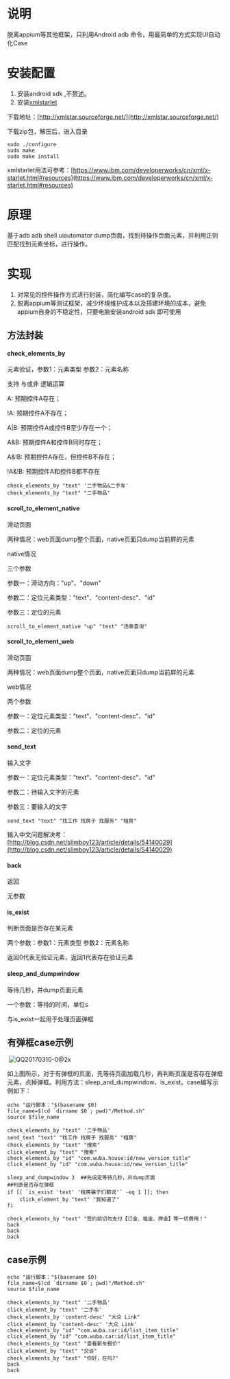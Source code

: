 # 说明

脱离appium等其他框架，只利用Android adb 命令，用最简单的方式实现UI自动化Case

# 安装配置

1. 安装android sdk ,不赘述。
2. 安装[xmlstarlet](https://github.com/fishjam/xmlstarlet)

下载地址：[http://xmlstar.sourceforge.net/](http://xmlstar.sourceforge.net/)

下载zip包，解压后，进入目录

~~~shell
sudo ./configure
sudo make
sudo make install
~~~

xmlstarlet用法可参考：[https://www.ibm.com/developerworks/cn/xml/x-starlet.html#resources](https://www.ibm.com/developerworks/cn/xml/x-starlet.html#resources)

# 原理

基于adb adb shell uiautomator dump页面，找到待操作页面元素，并利用正则匹配找到元素坐标，进行操作。

# 实现

1. 对常见的控件操作方式进行封装，简化编写case的复杂度。
2. 脱离appium等测试框架，减少环境维护成本以及搭建环境的成本，避免appium自身的不稳定性，只要电脑安装android sdk 即可使用

## 方法封装

#### check_elements_by

 元素验证，参数1：元素类型  参数2：元素名称

支持 与或非 逻辑运算

A: 预期控件A存在；

!A: 预期控件A不存在；

A|B: 预期控件A或控件B至少存在一个；

A&B: 预期控件A和控件B同时存在；

A&!B: 预期控件A存在，但控件B不存在；

!A&!B: 预期控件A和控件B都不存在

~~~shell
check_elements_by "text" '二手物品&二手车'
check_elements_by "text" "二手物品"
~~~

#### scroll_to_element_native

滑动页面

两种情况：web页面dump整个页面，native页面只dump当前屏的元素

native情况

三个参数

参数一：滑动方向："up"、"down"

参数二：定位元素类型："text"、"content-desc"、"id"

参数三：定位的元素

~~~shell
scroll_to_element_native "up" "text" "违章查询"
~~~

#### scroll_to_element_web

滑动页面

两种情况：web页面dump整个页面，native页面只dump当前屏的元素

web情况

两个参数

参数一：定位元素类型："text"、"content-desc"、"id"

参数二：定位的元素

#### send_text

输入文字

参数一：定位元素类型："text"、"content-desc"、"id"

参数二：待输入文字的元素

参数三：要输入的文字

~~~shell
send_text "text" "找工作 找房子 找服务" "租房"
~~~

输入中文问题解决考：[http://blog.csdn.net/slimboy123/article/details/54140029](http://blog.csdn.net/slimboy123/article/details/54140029)

#### back

返回

无参数

#### is_exist  

判断页面是否存在某元素

两个参数：参数1：元素类型  参数2：元素名称

返回0代表无验证元素，返回1代表存在验证元素

#### sleep_and_dumpwindow

等待几秒，并dump页面元素

一个参数：等待的时间，单位s

与is_exist一起用于处理页面弹框

## 有弹框case示例

​    ![QQ20170310-0@2x](/Users/wuxian/Downloads/QQ20170310-0@2x.png)

如上图所示，对于有弹框的页面，先等待页面加载几秒，再判断页面是否存在弹框元素，点掉弹框。利用方法：sleep_and_dumpwindow、is_exist。case编写示例如下：

~~~shell
echo "运行脚本："$(basename $0)
file_name=$(cd `dirname $0`; pwd)"/Method.sh"
source $file_name

check_elements_by "text" '二手物品'
send_text "text" "找工作 找房子 找服务" "租房"
check_elements_by "text" "搜索"
click_element_by "text" "搜索"
check_elements_by "id" "com.wuba.house:id/new_version_title"
click_element_by "id" "com.wuba.house:id/new_version_title"

sleep_and_dumpwindow 3  ##先设定等待几秒，并dump页面
##判断是否存在弹框
if [[ `is_exist 'text' '租房骗子们都说'` -eq 1 ]]; then
	click_element_by "text" "我知道了"
fi

check_elements_by "text" "签约前切勿支付【订金、租金、押金】等一切费用！"
back
back
back
~~~

## case示例

~~~shell
echo "运行脚本："$(basename $0)
file_name=$(cd `dirname $0`; pwd)"/Method.sh"
source $file_name

check_elements_by "text" '二手物品'
click_element_by "text" '二手车'
check_elements_by 'content-desc' "大众 Link"
click_element_by 'content-desc' '大众 Link'
check_elements_by "id" "com.wuba.car:id/list_item_title"
click_element_by "id" "com.wuba.car:id/list_item_title"
check_elements_by "text" "查看新车报价"
click_element_by "text" "交谈"
check_elements_by "text" "你好，在吗?"
back
back
~~~







